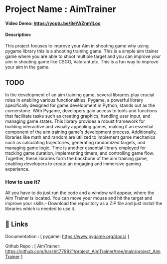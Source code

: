 # Project Name : AimTrainer

#### Video Demo:  <https://youtu.be/8eYAZnm1Loo>


#### Description:
This project focuses to improve your Aim in shooting game why using pygame library this is a shooting training game. This is a simple aim trainer game where you are able to shoot multiple target and you can improve your aim in shooting game like CSGO, Valorant,etc. This is a fun way to improve your aim in the game.

## TODO

In the development of an aim training game, several libraries play crucial roles in enabling various functionalities. Pygame, a powerful library specifically designed for game development in Python, stands out as the cornerstone. With Pygame, developers gain access to tools and functions that facilitate tasks such as creating graphics, handling user input, and managing game states. This library provides a robust framework for building interactive and visually appealing games, making it an essential component of the aim training game's development process. Additionally, libraries like math and random are utilized to implement game mechanics such as calculating trajectories, generating randomized targets, and managing game logic. Time is another essential library employed for tracking game duration, implementing timers, and controlling game flow. Together, these libraries form the backbone of the aim training game, enabling developers to create an engaging and immersive gaming experience.

### How to use it?

All you have to do just run the code and a window  will appear, where the Aim Trainer is located. You can move your mouse and hit the target and improve your skills.- Download the repository as a ZIP file and just install the libraries which is needed to use it.


## 🔗 Links

Documentation : [ pygame: https://www.pygame.org/docs/ ]

Github Repo : [ AimTrainer: https://github.com/harshit779921/project_AimTrainer/tree/main/project_AimTrainer ]



